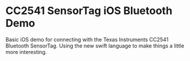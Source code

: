 CC2541 SensorTag iOS Bluetooth Demo
===============

Basic iOS demo for connecting with the Texas Instruments CC2541 Bluetooth SensorTag.  Using the new swift language to make things a little more interesting.

